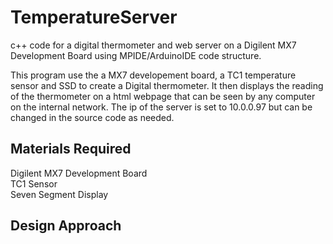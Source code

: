 # TemperatureServer
c++ code for a digital thermometer and web server on a Digilent MX7 Development Board
using MPIDE/ArduinoIDE code structure.<br>

This program use the a MX7 developement board, a TC1 temperature sensor and SSD to create a
Digital thermometer.  It then displays the reading of the thermometer on a html webpage that can be 
seen by any computer on the internal network.  The ip of the server is set to 10.0.0.97 but can be changed in the
source code as needed.
## Materials Required
Digilent MX7 Development Board<br>
TC1 Sensor<br>
Seven Segment Display<br>
## Design Approach

